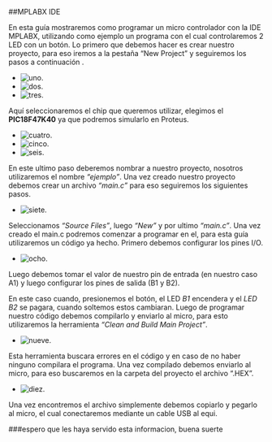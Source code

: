 ##MPLABX IDE

En esta guía mostraremos como programar un micro controlador con la IDE MPLABX, 
utilizando como ejemplo un programa con el cual controlaremos 2 LED con un botón.
Lo primero que debemos hacer es crear nuestro proyecto, 
para eso iremos a la pestaña “New Project” y seguiremos los pasos a continuación .
 
 
- ![uno](https://i.ibb.co/b5p21nx/uno.png).
- ![dos](https://i.ibb.co/z5Mr2XL/dos.png).
- ![tres](https://i.ibb.co/m57BxwF/tres.png).

Aquí seleccionaremos el chip que queremos utilizar, 
elegimos el **PIC18F47K40** ya que podremos simularlo en Proteus.

- ![cuatro](https://i.ibb.co/k2fTJfn/cuatro.png).
- ![cinco](https://i.ibb.co/xX50HtV/cinco.png).
- ![seis](https://i.ibb.co/kHyqbcz/seis.png).
 
En este ultimo paso deberemos nombrar a nuestro proyecto, 
nosotros utilizaremos el nombre *“ejemplo”*.
Una vez creado nuestro proyecto debemos crear un archivo *“main.c”* para eso seguiremos los siguientes pasos.

- ![siete](https://i.ibb.co/NYvfLQ8/siete.png).
 
Seleccionamos *“Source Files”*, luego *“New”* y por ultimo *“main.c”*.
Una vez creado el main.c podremos comenzar a programar en el, para esta guía utilizaremos un código ya hecho. Primero debemos configurar los pines I/O.

- ![ocho](https://i.ibb.co/7bJvgzv/ocho.png).

Luego debemos tomar el valor de nuestro pin de entrada (en nuestro caso A1) y luego configurar los pines de salida (B1 y B2).
 

En este caso cuando, presionemos el botón, el LED *B1* encendera y el *LED B2* se pagara, cuando soltemos estos cambiaran.
Luego de programar nuestro código debemos compilarlo y enviarlo al micro, para esto utilizaremos la herramienta *“Clean and Build Main Project”*.
 
- ![nueve](https://i.ibb.co/RTzYkgj/nueve.png). 

Esta herramienta buscara errores en el código y en caso de no haber ninguno compilara el programa. 
Una vez compilado debemos enviarlo al micro, 
para eso buscaremos en la carpeta del proyecto el archivo “.HEX”.
 
- ![diez](https://i.ibb.co/zm2197S/diez.png).

Una vez encontremos el archivo simplemente debemos copiarlo y pegarlo al micro, el cual conectaremos mediante un cable USB al equi.

###espero que les haya servido esta informacion, buena suerte
